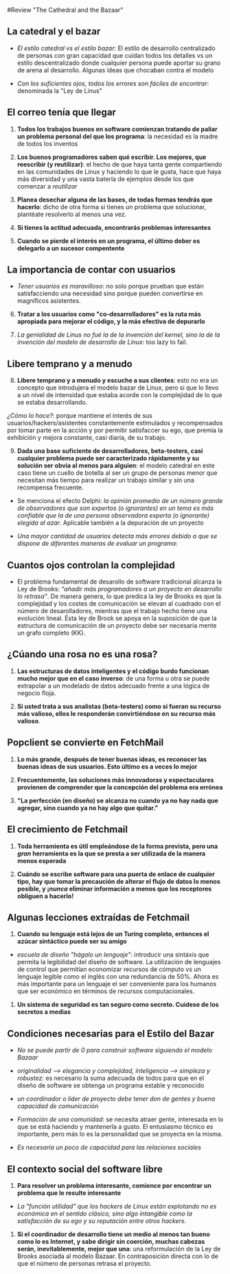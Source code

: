 #Review "The Cathedral and the Bazaar"

## La catedral y el bazar

- *El estilo catedral vs el estilo bazar*: El estilo de desarrollo centralizado de personas con gran capacidad que cuidan todos los detalles vs un estilo descentralizado donde cualquier persona puede aportar su grano de arena al desarrollo. Algunas ídeas que chocaban contra el modelo

- *Con los suficientes ojos, todos los errores son fáciles de encontrar*: denominada la "Ley de Linus"

## El correo tenía que llegar

1. **Todos los trabajos buenos en software comienzan tratando de paliar un
problema personal del que los programa**: la necesidad es la madre de todos los inventos

2. **Los buenos programadores saben qué escribir. Los mejores, que reescribir (y reutilizar)**: el hecho de que haya tanta gente compartiendo en las comunidades de Linux y haciendo lo que le gusta, hace que haya más diversidad y una vasta batería de ejemplos desde los que comenzar a *reutilizar*

3. **Planea desechar alguna de las bases, de todas formas tendrás que hacerlo**: dicho de otra forma si tienes un problema que solucionar, plantéate resolverlo al menos una vez.

4. **Si tienes la actitud adecuada, encontrarás problemas interesantes**

5. **Cuando se pierde el interés en un programa, el último deber es delegarlo a un sucesor compentente**

## La importancia de contar con usuarios

- *Tener usuarios es maravilloso*: no solo porque prueban que están satisfacciendo una necesidad sino porque pueden convertirse en magníficos asistentes.

6. **Tratar a los usuarios como "co-desarrolladores" es la ruta más apropiada para mejorar el código, y la más efectiva de depurarlo**

7. *La genialidad de Linus no fué la de la invención del kernel, sino la de la invención del modelo de desarrollo de Linux*: too lazy to fail.

## Libere temprano y a menudo

8. **Libere temprano y a menudo y escuche a sus clientes**: esto no era un concepto que introdujera el modelo bazar de Linux, pero si que lo llevo a un nivel de intensidad que estaba acorde con la complejidad de lo que se estaba desarrollando. 

*¿Cómo lo hace?*: porque mantiene el interés de sus usuarios/hackers/asistentes constantemente estimulados y recompensados por tomar parte en la acción y por permitir satisfaccer su ego, que premia la exhibición y mejora constante, casi diaria, de su trabajo.

9. **Dada una base suficiente de desarrolladores, beta-testers, casi cualquier problema puede ser caracterizado rápidamente y su solución ser obvia al menos para alguien**: el modelo catedral en este caso tiene un cuello de botella al ser un grupo de personas menor que necesitan más tiempo para realizar un trabajo similar y sin una recompensa frecuente.

- Se menciona el efecto Delphi: *la opinión promedio de un número grande de observadores que son expertos (o ignorantes) en un tema es más confiable que la de una persona observadora experta (o ignorante) elegida al azar*. Aplicable también a la depuración de un proyecto 

- *Una mayor cantidad de usuarios detecta más errores debido a que se dispone de diferentes maneras de evaluar un programa*: 

## Cuantos ojos controlan la complejidad

- El problema fundamental de desarollo de software tradicional alcanza la Ley de Brooks: *"añadir más programadores a un proyecto en desarrollo lo retrasa"*. De manera genera, lo que predica la ley de Brooks es que la complejidad y los costes de comunicación se elevan al cuadrado con el número de desarolladores, mientras que el trabajo hecho tiene una evolución lineal. Ésta ley de Brook se apoya en la suposición de que la estructura de comunicación de un proyecto debe ser necesaria mente un grafo completo (KK).

## ¿Cúando una rosa no es una rosa?

1. **Las estructuras de datos inteligentes y el código burdo funcionan mucho mejor que en el caso inverso**: de una forma u otra se puede extrapolar a un modelado de datos adecuado frente a una lógica de negocio floja.

1. **Si usted trata a sus analistas (beta-testers) como si fueran su recurso más valioso, ellos le responderán convirtiéndose en su recurso más valioso**.

## Popclient se convierte en FetchMail

1. **Lo más grande, después de tener buenas ideas, es reconocer las buenas ideas de sus usuarios. Esto último es a veces lo mejor**

1. **Frecuentemente, las soluciones más innovadoras y espectaculares provienen de comprender que la concepción del problema era errónea**

1. **"La perfección (en diseño) se alcanza no cuando ya no hay nada que agregar, sino cuando ya no hay algo que quitar."**

## El crecimiento de Fetchmail

1. **Toda herramienta es útil empleándose de la forma prevista, pero una *gran* herramienta es la que se presta a ser utilizada de la manera menos esperada**

1. **Cuándo se escribe software para una puerta de enlace de cualquier tipo, hay que tomar la precaución de alterar el flujo de datos lo menos posible, y ¡*nunca* eliminar información a menos que los receptores obliguen a hacerlo!**

## Algunas lecciones extraídas de Fetchmail

1. **Cuando su lenguaje está lejos de un Turing completo, entonces el azúcar sintáctico puede ser su amigo**

- *escuela de diseño "hágalo un lenguaje"*: introducir una sintáxis que permita la legibilidad del diseño de software. La utilización de lenguajes de control que permitían economizar recursos de cómputo vs un lenguaje legible como el inglés con una redundancia de 50%. Ahora es más importante para un lenguaje el ser conveniente para los humanos que ser económico en términos de recursos computacionales.

1. **Un sistema de seguridad es tan seguro como secreto. Cuídese de los secretos a medias**

## Condiciones necesarias para el Estilo del Bazar

- *No se puede partir de 0 para construir software siguiendo el modelo Bazaar*

- *originalidad --> elegancia y complejidad, inteligencia --> simpleza y robustez*: es necesario la suma adecuada de todos para que en el diseño de software se obtenga un programa estable y reconocido

- *un coordinador o lider de proyecto debe tener don de gentes y buena capacidad de comunicación*

- *Formación de una comunidad*: se necesita atraer gente, interesada en lo que se está haciendo y mantenerla a gusto. El entusiasmo técnico es importante, pero más lo es la personalidad que se proyecta en la misma.

- *Es necesaria un poco de capacidad para las relaciones sociales*

## El contexto social del software libre

1. **Para resolver un problema interesante, comience por encontrar un problema que le resulte interesante**

- *La "función utilidad" que los hackers de Linux están explotando no es económica en el sentido clásico, sino algo intangible como la satisfacción de su ego y su reputación entre otros hackers.*

1. **Si el coordinador de desarrollo tiene un medio al menos tan bueno como lo es Internet, y sabe dirigir sin coerción, muchas cabezas serán, inevitablemente, mejor que una**: una reformulación de la Ley de Brooks asociada al modelo Bazaar. En contraposición directa con lo de que el número de personas retrasa el proyecto.

